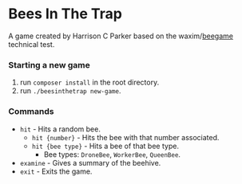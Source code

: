 # Bees In The Trap
A game created by Harrison C Parker based on the 
waxim/[beegame](https://github.com/waxim/beegame/blob/master/BeeGame.md) 
technical test.

### Starting a new game
1. run `composer install` in the root directory.
2. run `./beesinthetrap new-game`.

### Commands
- `hit` - Hits a random bee.
  - `hit {number}` - Hits the bee with that number associated.
  - `hit {bee type}` - Hits a bee of that bee type.
    - Bee types: `DroneBee`, `WorkerBee`, `QueenBee`.
- `examine` - Gives a summary of the beehive.
- `exit` - Exits the game.